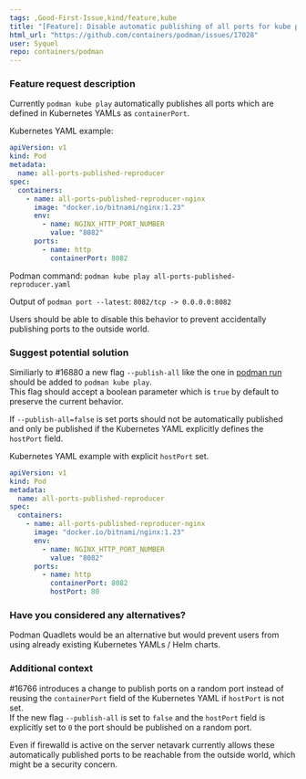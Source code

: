 ```yaml
---
tags: ,Good-First-Issue,kind/feature,kube
title: "[Feature]: Disable automatic publishing of all ports for kube play"
html_url: "https://github.com/containers/podman/issues/17028"
user: Syquel
repo: containers/podman
---
```


### Feature request description

Currently `podman kube play` automatically publishes all ports which are defined in Kubernetes YAMLs as `containerPort`.

Kubernetes YAML example:
```yaml
apiVersion: v1
kind: Pod
metadata:
  name: all-ports-published-reproducer
spec:
  containers:
    - name: all-ports-published-reproducer-nginx
      image: "docker.io/bitnami/nginx:1.23"
      env:
        - name: NGINX_HTTP_PORT_NUMBER
          value: "8082"
      ports:
        - name: http
          containerPort: 8082
```

Podman command: `podman kube play all-ports-published-reproducer.yaml`

Output of `podman port --latest`: `8082/tcp -> 0.0.0.0:8082`

Users should be able to disable this behavior to prevent accidentally publishing ports to the outside world.  

### Suggest potential solution

Similiarly to #16880 a new flag `--publish-all` like the one in [podman run](https://docs.podman.io/en/latest/markdown/podman-run.1.html#publish-all-p) should be added to `podman kube play`.  
This flag should accept a boolean parameter which is `true` by default to preserve the current behavior.

If `--publish-all=false` is set ports should not be automatically published and only be published if the Kubernetes YAML explicitly defines the `hostPort` field.

Kubernetes YAML example with explicit `hostPort` set.
```yaml
apiVersion: v1
kind: Pod
metadata:
  name: all-ports-published-reproducer
spec:
  containers:
    - name: all-ports-published-reproducer-nginx
      image: "docker.io/bitnami/nginx:1.23"
      env:
        - name: NGINX_HTTP_PORT_NUMBER
          value: "8082"
      ports:
        - name: http
          containerPort: 8082
          hostPort: 80
```

### Have you considered any alternatives?

Podman Quadlets would be an alternative but would prevent users from using already existing Kubernetes YAMLs / Helm charts.

### Additional context

#16766 introduces a change to publish ports on a random port instead of reusing the `containerPort` field of the Kubernetes YAML if `hostPort` is not set.  
If the new flag `--publish-all` is set to `false` and the `hostPort` field is explicitly set to `0` the port should be published on a random port.

Even if firewalld is active on the server netavark currently allows these automatically published ports to be reachable from the outside world, which might be a security concern.
